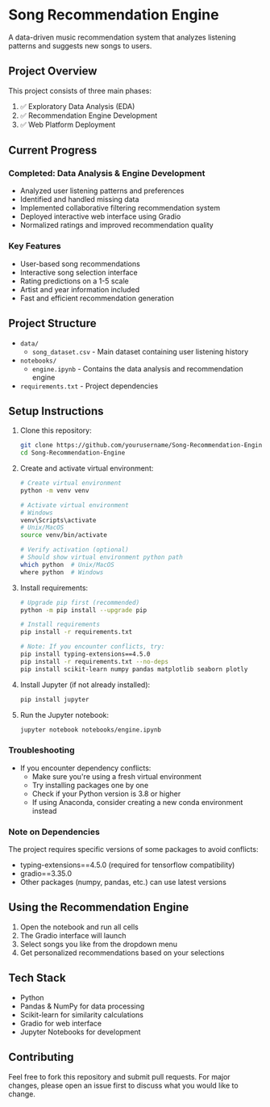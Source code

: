 # Song Recommendation Engine

A data-driven music recommendation system that analyzes listening patterns and suggests new songs to users.

## Project Overview

This project consists of three main phases:
1. ✅ Exploratory Data Analysis (EDA)
2. ✅ Recommendation Engine Development
3. ✅ Web Platform Deployment

## Current Progress

### Completed: Data Analysis & Engine Development
- Analyzed user listening patterns and preferences
- Identified and handled missing data
- Implemented collaborative filtering recommendation system
- Deployed interactive web interface using Gradio
- Normalized ratings and improved recommendation quality

### Key Features
- User-based song recommendations
- Interactive song selection interface
- Rating predictions on a 1-5 scale
- Artist and year information included
- Fast and efficient recommendation generation

## Project Structure
- `data/` 
  - `song_dataset.csv` - Main dataset containing user listening history
- `notebooks/`
  - `engine.ipynb` - Contains the data analysis and recommendation engine
- `requirements.txt` - Project dependencies

## Setup Instructions
1. Clone this repository:
   ```bash
   git clone https://github.com/yourusername/Song-Recommendation-Engine.git
   cd Song-Recommendation-Engine
   ```

2. Create and activate virtual environment:
   ```bash
   # Create virtual environment
   python -m venv venv

   # Activate virtual environment
   # Windows
   venv\Scripts\activate
   # Unix/MacOS
   source venv/bin/activate

   # Verify activation (optional)
   # Should show virtual environment python path
   which python  # Unix/MacOS
   where python  # Windows
   ```

3. Install requirements:
   ```bash
   # Upgrade pip first (recommended)
   python -m pip install --upgrade pip

   # Install requirements
   pip install -r requirements.txt

   # Note: If you encounter conflicts, try:
   pip install typing-extensions==4.5.0
   pip install -r requirements.txt --no-deps
   pip install scikit-learn numpy pandas matplotlib seaborn plotly
   ```

4. Install Jupyter (if not already installed):
   ```bash
   pip install jupyter
   ```

5. Run the Jupyter notebook:
   ```bash
   jupyter notebook notebooks/engine.ipynb
   ```

### Troubleshooting
- If you encounter dependency conflicts:
  - Make sure you're using a fresh virtual environment
  - Try installing packages one by one
  - Check if your Python version is 3.8 or higher
  - If using Anaconda, consider creating a new conda environment instead

### Note on Dependencies
The project requires specific versions of some packages to avoid conflicts:
- typing-extensions==4.5.0 (required for tensorflow compatibility)
- gradio==3.35.0
- Other packages (numpy, pandas, etc.) can use latest versions

## Using the Recommendation Engine
1. Open the notebook and run all cells
2. The Gradio interface will launch
3. Select songs you like from the dropdown menu
4. Get personalized recommendations based on your selections

## Tech Stack
- Python
- Pandas & NumPy for data processing
- Scikit-learn for similarity calculations
- Gradio for web interface
- Jupyter Notebooks for development

## Contributing
Feel free to fork this repository and submit pull requests. For major changes, please open an issue first to discuss what you would like to change.